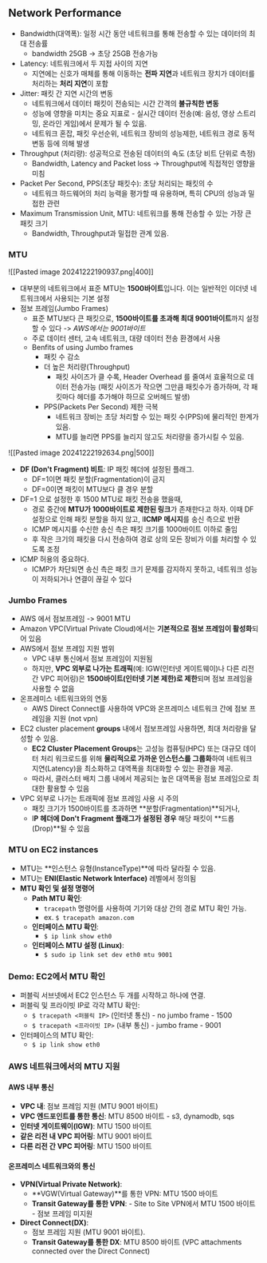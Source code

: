 ## Network Performance

- Bandwidth(대역폭): 일정 시간 동안 네트워크를 통해 전송할 수 있는 데이터의 최대 전송률
	- bandwidth 25GB -> 초당 25GB 전송가능
- Latency: 네트워크에서 두 지접 사이의 지연
	- 지연에는 신호가 매체를 통해 이동하는 **전파 지연**과 네트워크 장치가 데이터를 처리하는 **처리 지연**이 포함
- Jitter: 패킷 간 지연 시간의 변동
	- 네트워크에서 데이터 패킷이 전송되는 시간 간격의 **불규칙한 변동**
	- 성능에 영향을 미치는 중요 지표로 - 실시간 데이터 전송(예: 음성, 영상 스트리밍, 온라인 게임)에서 문제가 될 수 있음.
	- 네트워크 혼잡, 패킷 우선순위, 네트워크 장비의 성능제한, 네트워크 경로 동적 변동 등에 의해 발생
- Throughput (처리량): 성공적으로 전송된 데이터의 속도 (초당 비트 단위로 측정)
	- Bandwidth, Latency and Packet loss -> Throughput에 직접적인 영향을 미침
- Packet Per Second, PPS(초당 패킷수): 초당 처리되는 패킷의 수 
	- 네트워크 하드웨어의 처리 능력을 평가할 때 유용하며, 특히 CPU의 성능과 밀접한 관련
- Maximum Transmission Unit, MTU: 네트워크를 통해 전송할 수 있는 가장 큰 패킷 크기
	- Bandwidth, Throughput과 밀접한 관계 있음.

### MTU

![[Pasted image 20241222190937.png|400]]
- 대부분의 네트워크에서 표준 MTU는 **1500바이트**입니다. 이는 일반적인 이더넷 네트워크에서 사용되는 기본 설정
- 점보 프레임(Jumbo Frames)
	- 표준 MTU보다 큰 패킷으로, **1500바이트를 초과해 최대 9001바이트**까지 설정할 수 있다 -> *AWS에서는 9001바이트*
	- 주로 데이터 센터, 고속 네트워크, 대량 데이터 전송 환경에서 사용
	- Benfits of using Jumbo frames
		- 패킷 수 감소
		- 더 높은 처리량(Throughput)
			- 패킷 사이즈가 클 수록, Header Overhead 를 줄여서 효율적으로 데이터 전송가능 (패킷 사이즈가 작으면 그만큼 패킷수가 증가하며, 각 패킷마다 헤더를 추가해야 하므로 오버헤드 발생)
		- PPS(Packets Per Second) 제한 극복
			- 네트워크 장비는 초당 처리할 수 있는 패킷 수(PPS)에 물리적인 한계가 있음.
			- MTU를 늘리면 PPS를 늘리지 않고도 처리량을 증가시킬 수 있음.

![[Pasted image 20241222192634.png|500]]
- **DF (Don't Fragment) 비트**: IP 패킷 헤더에 설정된 플래그.
	- DF=1이면 패킷 분할(Fragmentation)이 금지
	- DF=0이면 패킷이 MTU보다 클 경우 분할
- DF=1 으로 설정한 후 1500 MTU로 패킷 전송을 했을때, 
	- 경로 중간에 **MTU가 1000바이트로 제한된 링크**가 존재한다고 하자.
	  이때 DF 설정으로 인해 패킷 분할을 하지 않고, I**ICMP 메시지**를 송신 측으로 반환
	- ICMP 메시지를 수신한 송신 측은 패킷 크기를 1000바이트 이하로 줄임
	- 후 작은 크기의 패킷을 다시 전송하여 경로 상의 모든 장비가 이를 처리할 수 있도록 조정
- ICMP 허용의 중요하다.
	- ICMP가 차단되면 송신 측은 패킷 크기 문제를 감지하지 못하고, 네트워크 성능이 저하되거나 연결이 끊길 수 있다

### Jumbo Frames
- AWS 에서 점보프레임 -> 9001 MTU
- Amazon VPC(Virtual Private Cloud)에서는 **기본적으로 점보 프레임이 활성화**되어 있음
- AWS에서 점보 프레임 지원 범위
	- VPC 내부 통신에서 점보 프레임이 지원됨
	- 하지만, **VPC 외부로 나가는 트래픽**(예: IGW(인터넷 게이트웨이)나 다른 리전 간 VPC 피어링)은 **1500바이트(인터넷 기본 제한)로 제한**되며 점보 프레임을 사용할 수 없음
- 온프레미스 네트워크와의 연동
	- AWS Direct Connect를 사용하여 VPC와 온프레미스 네트워크 간에 점보 프레임을 지원 (not vpn)
- EC2 cluster placement **groups** 내에서 점보프레임 사용하면, 최대 처리랑을 달성할 수 있음.
	- **EC2 Cluster Placement Groups**는 고성능 컴퓨팅(HPC) 또는 대규모 데이터 처리 워크로드를 위해 **물리적으로 가까운 인스턴스를 그룹화**하여 네트워크 지연(Latency)을 최소화하고 대역폭을 최대화할 수 있는 환경을 제공.
	- 따라서, 클러스터 배치 그룹 내에서 제공되는 높은 대역폭을 점보 프레임으로 최대한 활용할 수 있음
- VPC 외부로 나가는 트래픽에 점보 프레임 사용 시 주의
	- 패킷 크기가 1500바이트를 초과하면 **분할(Fragmentation)**되거나,
	- I**P 헤더에 Don't Fragment 플래그가 설정된 경우** 해당 패킷이 **드롭(Drop)**될 수 있음

### MTU on EC2 instances
- MTU는 **인스턴스 유형(InstanceType)**에 따라 달라질 수 있음.
- MTU는 **ENI(Elastic Network Interface)** 레벨에서 정의됨
- **MTU 확인 및 설정 명령어**
	- **Path MTU 확인**:
	    - `tracepath` 명령어를 사용하여 기기와 대상 간의 경로 MTU 확인 가능.
	    - ex. `$ tracepath amazon.com`
	- **인터페이스 MTU 확인**:
	    - `$ ip link show eth0`
	- **인터페이스 MTU 설정 (Linux)**:
	    - `$ sudo ip link set dev eth0 mtu 9001`

### Demo: EC2에서 MTU 확인
- 퍼블릭 서브넷에서 EC2 인스턴스 두 개를 시작하고 하나에 연결.
- 퍼블릭 및 프라이빗 IP로 각각 MTU 확인:
	- `$ tracepath <퍼블릭 IP>` (인터넷 통신) - no jumbo frame - 1500
	- `$ tracepath <프라이빗 IP>` (내부 통신) - jumbo frame - 9001
- 인터페이스의 MTU 확인:
	- `$ ip link show eth0`

### AWS 네트워크에서의 MTU 지원
#### AWS 내부 통신
- **VPC 내**: 점보 프레임 지원 (MTU 9001 바이트)
- **VPC 엔드포인트를 통한 통신**: MTU 8500 바이트 - s3, dynamodb, sqs
- **인터넷 게이트웨이(IGW)**: MTU 1500 바이트
- **같은 리전 내 VPC 피어링**: MTU 9001 바이트
- **다른 리전 간 VPC 피어링**: MTU 1500 바이트

#### 온프레미스 네트워크와의 통신
- **VPN(Virtual Private Network)**:
    - **VGW(Virtual Gateway)**를 통한 VPN: MTU 1500 바이트
    - **Transit Gateway를 통한 VPN**: - Site to Site VPN에서 MTU 1500 바이트 - 점보 프레임 미지원
- **Direct Connect(DX)**:
    - 점보 프레임 지원 (MTU 9001 바이트).
    - **Transit Gateway를 통한 DX**: MTU 8500 바이트 (VPC attachments connected over the Direct Connect)

